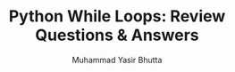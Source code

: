 ---
layout: review-questions
title: "Python While Loops: Review Questions & Answers"
description: Strengthen your Python while loop concepts with comprehensive review questions and answers. Cover syntax, infinite loops, break, continue, pass, else clause, and common patterns.
keywords: Python, while loops, review questions, Python practice, programming concepts, loop syntax, infinite loops, break statement, continue statement, pass statement, else in loops, Python for beginners
author: "Muhammad Yasir Bhutta"
toc: toc/python.html
course: "python"
topic: "sets"
prev: /python/docs/lists/practice-and-progress/mini-projects-lists.html
next: /python/docs/functions.html
show_practice_progress: true
show_mini_project: null
show_toc: true
breadcrumb:
  - title: Home
    url: /
  - title: python
    url: /python/
  - title: Sets
    url: /python/docs/sets/
---